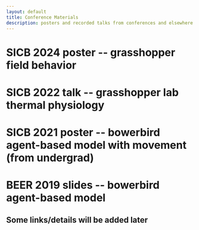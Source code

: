 ```yaml
---
layout: default
title: Conference Materials
description: posters and recorded talks from conferences and elsewhere
---
```


# SICB 2024 poster -- grasshopper field behavior
# SICB 2022 talk -- grasshopper lab thermal physiology
# SICB 2021 poster -- bowerbird agent-based model with movement (from undergrad)
# BEER 2019 slides -- bowerbird agent-based model

## Some links/details will be added later

